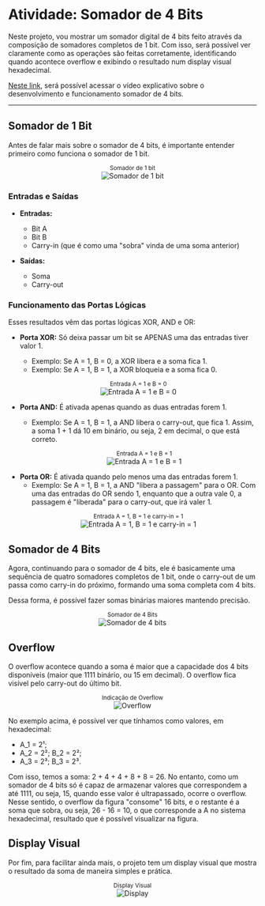 # Atividade: Somador de 4 Bits

Neste projeto, vou mostrar um somador digital de 4 bits feito através da composição de somadores completos de 1 bit. Com isso, será possível ver claramente como as operações são feitas corretamente, identificando quando acontece overflow e exibindo o resultado num display visual hexadecimal.

[Neste link](https://drive.google.com/drive/folders/1DxL5mLJzmOeSz1N4lS8tXcmy2-7_gi5z), será possível acessar o vídeo explicativo sobre o desenvolvimento e funcionamento somador de 4 bits.

---



## Somador de 1 Bit

Antes de falar mais sobre o somador de 4 bits, é importante entender primeiro como funciona o somador de 1 bit.

<p align="center">
    <sup>Somador de 1 bit<br /></sup>
    <img src="img/somador-1-bit.png" alt="Somador de 1 bit">
</p>

### Entradas e Saídas

- **Entradas:**
  - Bit A
  - Bit B
  - Carry-in (que é como uma "sobra" vinda de uma soma anterior)

- **Saídas:**
  - Soma
  - Carry-out

### Funcionamento das Portas Lógicas

Esses resultados vêm das portas lógicas XOR, AND e OR:

- **Porta XOR:** Só deixa passar um bit se APENAS uma das entradas tiver valor 1.
  - Exemplo: Se A = 1, B = 0, a XOR libera e a soma fica 1.
  - Exemplo: Se A = 1, B = 1, a XOR bloqueia e a soma fica 0.

  <p align="center">
    <sup>Entrada A = 1 e B = 0<br /></sup>
    <img src="img/1-entrada.png" alt="Entrada A = 1 e B = 0">
</p>

- **Porta AND:** É ativada apenas quando as duas entradas forem 1.
  - Exemplo: Se A = 1, B = 1, a AND libera o carry-out, que fica 1. Assim, a soma 1 + 1 dá 10 em binário, ou seja, 2 em decimal, o que está correto.

    <p align="center">
    <sup>Entrada A = 1 e B = 1<br /></sup>
    <img src="img/2-entradas.png" alt="Entrada A = 1 e B = 1">
</p>

- **Porta OR:** É ativada quando pelo menos uma das entradas forem 1.
  - Exemplo: Se A = 1, B = 1, a AND "libera a passagem" para o OR. Com uma das entradas do OR sendo 1, enquanto que a outra vale 0, a passagem é "liberada" para o carry-out, que irá valer 1.
   <p align="center">
    <sup>Entrada A = 1, B = 1 e carry-in = 1<br /></sup>
    <img src="img/3_entradas.png" alt="Entrada A = 1, B = 1 e carry-in = 1">
</p>

## Somador de 4 Bits

Agora, continuando para o somador de 4 bits, ele é basicamente uma sequência de quatro somadores completos de 1 bit, onde o carry-out de um passa como carry-in do próximo, formando uma soma completa com 4 bits.

Dessa forma, é possível fazer somas binárias maiores mantendo precisão.

<p align="center">
    <sup>Somador de 4 Bits<br /></sup>
    <img src="img/somador-4-bits.png" alt="Somador de 4 bits">
</p>


## Overflow

O overflow acontece quando a soma é maior que a capacidade dos 4 bits disponíveis (maior que 1111 binário, ou 15 em decimal). O overflow fica visível pelo carry-out do último bit.

<p align="center">
    <sup>Indicação de Overflow<br /></sup>
    <img src="img/overflow.png" alt="Overflow">
</p>

No exemplo acima, é possível ver que tínhamos como valores, em hexadecimal: 
- A_1 = 2¹;
- A_2 = 2²; B_2 = 2²; 
- A_3 = 2³; B_3 = 2³.

Com isso, temos a soma: 2 + 4 + 4 + 8 + 8 = 26. No entanto, como um somador de 4 bits só é capaz de armazenar valores que correspondem a até 1111, ou seja, 15, quando esse valor é ultrapassado, ocorre o overflow. Nesse sentido, o overflow da figura "consome" 16 bits, e o restante é a soma que sobra, ou seja, 26 - 16 = 10, o que corresponde a A no sistema hexadecimal, resultado que é possível visualizar na figura.

## Display Visual

Por fim, para facilitar ainda mais, o projeto tem um display visual que mostra o resultado da soma de maneira simples e prática.

<p align="center">
    <sup>Display Visual<br /></sup>
    <img src="img/display.png" alt="Display">
</p>


